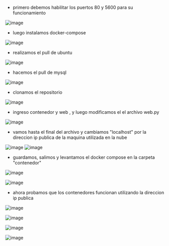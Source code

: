 - primero debemos habilitar los puertos 80 y 5600 para su funcionamiento

![image](https://github.com/samuel9mauricio/contenedor/assets/133077352/c99e564a-620b-46d5-bf0c-51ffd0964fe1)

- luego instalamos docker-compose

![image](https://github.com/samuel9mauricio/contenedor/assets/133077352/baf50ecc-bdf0-41eb-bb83-a3944c5c3a84)

- realizamos el pull de ubuntu

![image](https://github.com/samuel9mauricio/contenedor/assets/133077352/c517dd58-1a23-46a7-8a11-96651315c4a2)

- hacemos el pull de mysql

![image](https://github.com/samuel9mauricio/contenedor/assets/133077352/6df14635-7ecc-4e27-b12c-c6f34832fe4e)

- clonamos el repositorio

![image](https://github.com/samuel9mauricio/contenedor/assets/133077352/094abe4b-3fbe-4aaf-bfc6-dfc127406161)

- ingreso contenedor y web , y luego modificamos el el archivo web.py

![image](https://github.com/samuel9mauricio/contenedor/assets/133077352/a2470d41-c7e5-4cac-9c0c-646eecbd803e)

- vamos hasta el final del archivo y cambiamos "localhost" por la direccion ip publica de la maquina utilizada en la nube

![image](https://github.com/samuel9mauricio/contenedor/assets/133077352/69bc1c0e-5bbb-498b-a641-5403427488ef)
![image](https://github.com/samuel9mauricio/contenedor/assets/133077352/09501bf7-20af-4b08-9083-f1a249db7d65)

- guardamos, salimos y levantamos el docker compose en la carpeta "contenedor" 

![image](https://github.com/samuel9mauricio/contenedor/assets/133077352/f0d61f6b-6fa2-4bf4-a257-33ee8119d5b0)

![image](https://github.com/samuel9mauricio/contenedor/assets/133077352/a4d3f55f-04ca-42da-ad8e-f1902f5a01bf)

- ahora probamos que los contenedores funcionan utilizando la direccion ip publica 

![image](https://github.com/samuel9mauricio/contenedor/assets/133077352/ca639ad4-e380-4435-b1fa-bf6ba28ac582)

![image](https://github.com/samuel9mauricio/contenedor/assets/133077352/ec0e64a2-d926-4883-8e4b-601c6c6ca3a5)

![image](https://github.com/samuel9mauricio/contenedor/assets/133077352/b881dac2-2f64-46d6-a9c9-5ed42f3a81d6)

![image](https://github.com/samuel9mauricio/contenedor/assets/133077352/9b01d452-2d17-40c0-8bd7-064ad99a46cf)





